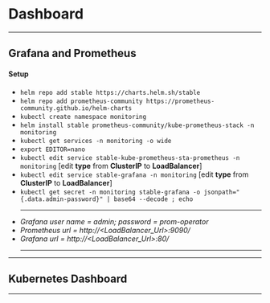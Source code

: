 # Dashboard

---

## Grafana and Prometheus

#### Setup

- `helm repo add stable https://charts.helm.sh/stable`
- `helm repo add prometheus-community https://prometheus-community.github.io/helm-charts`
- `kubectl create namespace monitoring`
- `helm install stable prometheus-community/kube-prometheus-stack -n monitoring`
- `kubectl get services -n monitoring -o wide`
- `export EDITOR=nano`
- `kubectl edit service stable-kube-prometheus-sta-prometheus -n monitoring` [edit **type** from **ClusterIP** to **LoadBalancer**]
- `kubectl edit service stable-grafana -n monitoring` [edit **type** from **ClusterIP** to **LoadBalancer**]
- `kubectl get secret -n monitoring stable-grafana -o jsonpath="{.data.admin-password}" | base64 --decode ; echo`
  ***
- _Grafana user name = admin; password = prom-operator_
- _Prometheus url = http://<LoadBalancer_Url>:9090/_
- _Grafana url = http://<LoadBalancer_Url>:80/_
  ***

---

## Kubernetes Dashboard

---
